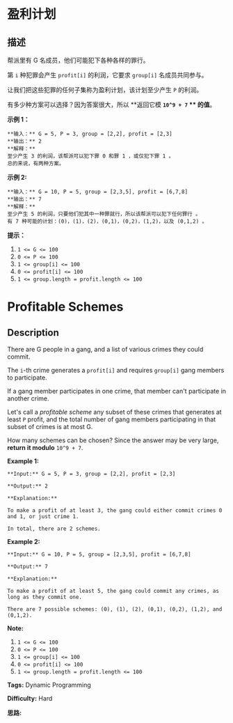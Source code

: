 # 盈利计划

## 描述

帮派里有 G 名成员，他们可能犯下各种各样的罪行。

第 `i` 种犯罪会产生 `profit[i]` 的利润，它要求 `group[i]` 名成员共同参与。

让我们把这些犯罪的任何子集称为盈利计划，该计划至少产生 `P` 的利润。

有多少种方案可以选择？因为答案很大，所以 **返回它模  **`10^9 + 7` **  的值**。



**示例  1：**

    
    
    **输入：** G = 5, P = 3, group = [2,2], profit = [2,3]
    **输出：** 2
    **解释：**
    至少产生 3 的利润，该帮派可以犯下罪 0 和罪 1 ，或仅犯下罪 1 。
    总的来说，有两种方案。
    

**示例  2:**

    
    
    **输入：** G = 10, P = 5, group = [2,3,5], profit = [6,7,8]
    **输出：** 7
    **解释：**
    至少产生 5 的利润，只要他们犯其中一种罪就行，所以该帮派可以犯下任何罪行 。
    有 7 种可能的计划：(0)，(1)，(2)，(0,1)，(0,2)，(1,2)，以及 (0,1,2) 。
    



**提示：**

  1. `1 <= G <= 100`
  2. `0 <= P <= 100`
  3. `1 <= group[i] <= 100`
  4. `0 <= profit[i] <= 100`
  5. `1 <= group.length = profit.length <= 100`





# Profitable Schemes

## Description



There are G people in a gang, and a list of various crimes they could commit.

The `i`-th crime generates a `profit[i]` and requires `group[i]` gang members to participate.

If a gang member participates in one crime, that member can't participate in another crime.

Let's call a _profitable  scheme_ any subset of these crimes that generates at least `P` profit, and the total number of gang members participating in that subset of crimes is at most G.

How many schemes can be chosen?  Since the answer may be very large, **return it modulo** `10^9 + 7`.



**Example 1:**

    
    
    **Input:** G = 5, P = 3, group = [2,2], profit = [2,3]
    **Output:** 2
    **Explanation:**
    To make a profit of at least 3, the gang could either commit crimes 0 and 1, or just crime 1.
    In total, there are 2 schemes.
    

**Example 2:**

    
    
    **Input:** G = 10, P = 5, group = [2,3,5], profit = [6,7,8]
    **Output:** 7
    **Explanation:**
    To make a profit of at least 5, the gang could commit any crimes, as long as they commit one.
    There are 7 possible schemes: (0), (1), (2), (0,1), (0,2), (1,2), and (0,1,2).
    



**Note:**

  1. `1 <= G <= 100`
  2. `0 <= P <= 100`
  3. `1 <= group[i] <= 100`
  4. `0 <= profit[i] <= 100`
  5. `1 <= group.length = profit.length <= 100`




**Tags:** Dynamic Programming

**Difficulty:** Hard

**思路:**
